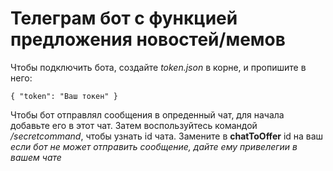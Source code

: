   #  Телеграм бот с функцией предложения новостей/мемов
   
Чтобы подключить бота, создайте *token.json* в корне, и пропишите в него:

    { "token": "Ваш токен" }
    

Чтобы бот отправлял сообщения в опреденный чат, для начала добавьте его в этот чат.
Затем воспользуйтесь командой */secretcommand*, чтобы узнать id чата.
Замените в **chatToOffer** id на ваш
*если бот не может отправить сообщение, дайте ему привелегии в вашем чате*
